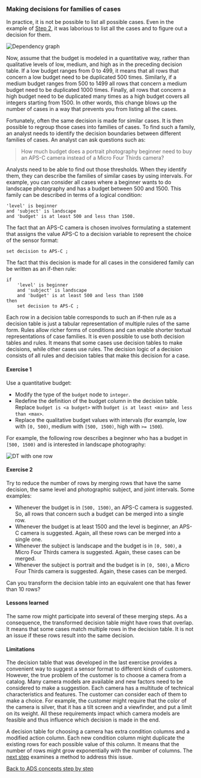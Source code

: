
### Making decisions for families of cases

In practice, it is not be possible to list all possible
cases. Even in the example of [Step 2](../step2/description.md),
it was laborious to list all the cases and to figure out a decision for
them. 

![Dependency graph](resources/sensor-format-decision-table.png)

Now, assume that the budget is modeled in a quantitative way, rather than qualitative levels
of low, medium, and high as in the preceding decision table. If a low budget ranges from 0 to 499,
it means that all rows that concern a low budget need to be duplicated 500
times. Similarly, if a medium budget ranges from 500 to 1499 all rows
that concern a medium budget need to be duplicated 1000 times. Finally, all rows that concern
a high budget need to be duplicated
many times as a high budget covers all integers
starting from 1500. In other words, this change blows up the
number of cases in a way that prevents you from listing all the
cases.

Fortunately, often the same decision is made for similar
cases. It is then possible to regroup those cases into families of
cases. To find such a family, an analyst needs to identify the
decision boundaries between different families of cases. An analyst
can ask questions such as:

> How much budget does a portrait photography beginner need to
> buy an APS-C camera instead of a Micro Four Thirds
> camera?

Analysts need to be able to find out those thresholds. When they
identify them, they can describe the families of similar cases by
using intervals. For example, you can consider all cases where a
beginner wants to do landscape photography and has a budget between 500
and 1500. This family can be described in terms of a logical condition:

    'level' is beginner
    and 'subject' is landscape
    and 'budget' is at least 500 and less than 1500.

The fact that an APS-C camera is chosen involves formulating a
statement that assigns the value APS-C to a decision variable
to represent the choice of the sensor format:

    set decision to APS-C ;

The fact that this decision is made for all cases in the
considered family can be written as an if-then rule:

    if
        'level' is beginner
        and 'subject' is landscape
        and 'budget' is at least 500 and less than 1500
    then
        set decision to APS-C ;

Each row in a decision table corresponds to such an
if-then rule as a decision table is just a tabular
representation of multiple rules of the same form. Rules allow richer forms of conditions and can
enable shorter textual representations of case families. It is even possible to use both decision
tables and rules. It means that some cases use decision
tables to make decisions, while other cases use rules. The
decision logic of a decision consists of all rules and decision tables
that make this decision for a case.

#### Exercise 1

Use a quantitative budget: 

 - Modify the type of the `budget` node to `integer`. 
 - Redefine the definition of the budget column in the decision
   table. Replace `budget is <a budget>` with `budget is at least <min>
   and less than <max>`.
 - Replace the qualitative budget values with intervals (for example, low with
   `[0, 500)`, medium with `[500, 1500)`, high with `>= 1500`).

For example, the following row describes a beginner who has a budget
in `[500, 1500)` and is interested in landscape photography:

![DT with one row](resources/sensor-format-table-with-integer-budget.png)

#### Exercise 2

Try to reduce the number of rows by merging rows that have the same
decision, the same level and photographic subject, and joint
intervals. Some examples:

 - Whenever the budget is in `[500, 1500)`, an APS-C camera is
   suggested. So, all rows that concern such a budget can be merged
   into a single row.
 - Whenever the budget is at least 1500 and the level is beginner, an
   APS-C camera is suggested. Again, all these rows can be merged
   into a single one.
 - Whenever the subject is landscape and the budget is in `[0, 500)`,
   a Micro Four Thirds camera is suggested. Again, these cases can be
   merged.
 - Whenever the subject is portrait and the budget is in `[0, 500)`,
   a Micro Four Thirds camera is suggested. Again, these cases can be
   merged.
   
Can you transform the decision table into an equivalent one
that has fewer than 10 rows?

#### Lessons learned

The same row might participate into several of these merging steps. As a
consequence, the transformed decision table might have rows that
overlap. It means that some cases match multiple
rows in the decision table. It is not an issue if these rows result into the
same decision.


#### Limitations

The decision table that was developed in the last exercise provides a convenient
way to suggest a sensor format to different kinds of
customers. However, the true problem of the customer is to choose a
camera from a catalog. Many camera models are available and new factors
need to be considered to make a suggestion. Each camera
has a multitude of technical characteristics and features. The customer can consider each of them
to make a choice. For example, the customer might require that the color of the
camera is silver, that it has a tilt screen and a viewfinder, and put
a limit on its weight. All these requirements impact which camera models are
feasible and thus influence which decision is made in the
end.

A decision table for choosing a camera has extra condition
columns and a modified action column. Each new condition column might
duplicate the existing rows for each possible value of this column.
It means that the number of rows might grow exponentially with the
number of columns. The [next step](quiz/quiz.md) examines a method to address this issue.


[Back to ADS concepts step by step](../README.md)
